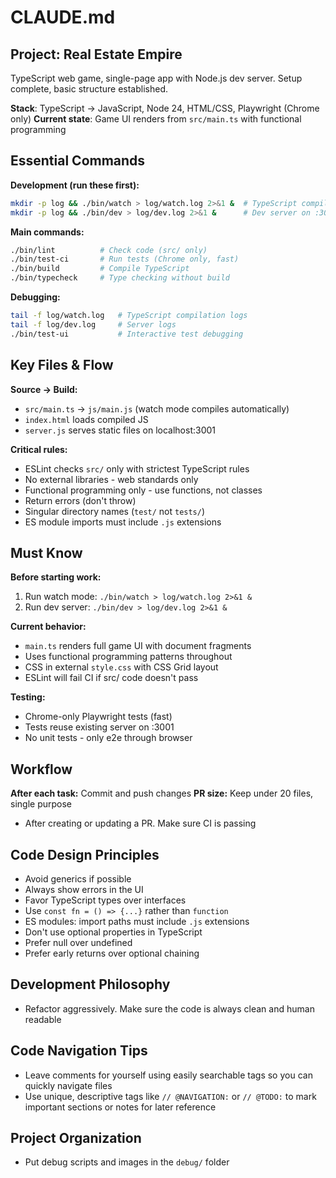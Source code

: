 # CLAUDE.md

## Project: Real Estate Empire
TypeScript web game, single-page app with Node.js dev server. Setup complete, basic structure established.

**Stack**: TypeScript → JavaScript, Node 24, HTML/CSS, Playwright (Chrome only)
**Current state**: Game UI renders from `src/main.ts` with functional programming

## Essential Commands

**Development (run these first):**
```bash
mkdir -p log && ./bin/watch > log/watch.log 2>&1 &  # TypeScript compilation
mkdir -p log && ./bin/dev > log/dev.log 2>&1 &      # Dev server on :3001
```

**Main commands:**
```bash
./bin/lint          # Check code (src/ only)
./bin/test-ci       # Run tests (Chrome only, fast)
./bin/build         # Compile TypeScript
./bin/typecheck     # Type checking without build
```

**Debugging:**
```bash
tail -f log/watch.log   # TypeScript compilation logs
tail -f log/dev.log     # Server logs
./bin/test-ui           # Interactive test debugging
```

## Key Files & Flow

**Source → Build:**
- `src/main.ts` → `js/main.js` (watch mode compiles automatically)
- `index.html` loads compiled JS
- `server.js` serves static files on localhost:3001

**Critical rules:**
- ESLint checks `src/` only with strictest TypeScript rules
- No external libraries - web standards only
- Functional programming only - use functions, not classes
- Return errors (don't throw)
- Singular directory names (`test/` not `tests/`)
- ES module imports must include `.js` extensions

## Must Know

**Before starting work:**
1. Run watch mode: `./bin/watch > log/watch.log 2>&1 &`
2. Run dev server: `./bin/dev > log/dev.log 2>&1 &`

**Current behavior:**
- `main.ts` renders full game UI with document fragments
- Uses functional programming patterns throughout
- CSS in external `style.css` with CSS Grid layout
- ESLint will fail CI if src/ code doesn't pass

**Testing:**
- Chrome-only Playwright tests (fast)
- Tests reuse existing server on :3001
- No unit tests - only e2e through browser

## Workflow

**After each task:** Commit and push changes
**PR size:** Keep under 20 files, single purpose
- After creating or updating a PR. Make sure CI is passing

## Code Design Principles

- Avoid generics if possible
- Always show errors in the UI
- Favor TypeScript types over interfaces
- Use `const fn = () => {...}` rather than `function`
- ES modules: import paths must include `.js` extensions
- Don't use optional properties in TypeScript
- Prefer null over undefined
- Prefer early returns over optional chaining

## Development Philosophy

- Refactor aggressively. Make sure the code is always clean and human readable

## Code Navigation Tips

- Leave comments for yourself using easily searchable tags so you can quickly navigate files
- Use unique, descriptive tags like `// @NAVIGATION:` or `// @TODO:` to mark important sections or notes for later reference

## Project Organization

- Put debug scripts and images in the `debug/` folder
